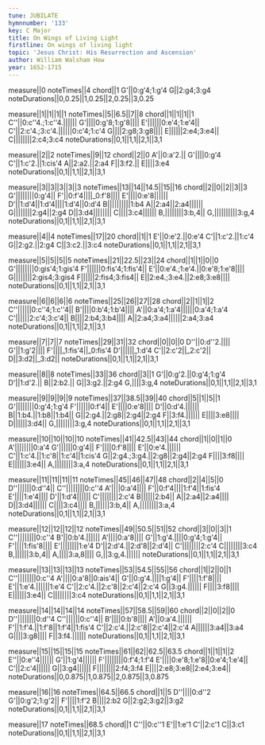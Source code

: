```yaml
---
tune: JUBILATE
hymnnumber: '133'
key: C Major
title: On Wings of Living Light
firstline: On wings of living light
topic: 'Jesus Christ: His Resurrection and Ascension'
author: William Walsham How
year: 1652-1715
---
```

measure||0
noteTimes||4
chord||1
G'||0:g'4;1:g'4
G||2:g4;3:g4
noteDurations||0,0.25||1,0.25||2,0.25||3,0.25

measure||1||1||1||1
noteTimes||5||6.5||7||8
chord||1||1||1||1
C''||0:c''4.;1:c''4.||||||
G'||||0:g'8;1:g'8||||
E'||||||0:e'4;1:e'4||
C'||2:c'4.;3:c'4.||||||0:c'4;1:c'4
G||||2:g8;3:g8||||
E||||||2:e4;3:e4||
C||||||||2:c4;3:c4
noteDurations||0,1||1,1||2,1||3,1

measure||2||2
noteTimes||9||12
chord||2||0
A'||0:a'2.||
G'||||0:g'4
C'||1:c'2.||1:cis'4
A||2:a2.||2:a4
F||3:f2.||
E||||3:e4
noteDurations||0,1||1,1||2,1||3,1

measure||3||3||3||3||3
noteTimes||13||14||14.5||15||16
chord||2||0||2||3||3
G'||||||||0:g'4||
F'||0:f'4||||_0:f'8||||
E'||||0:e'8||||||
D'||1:d'4||1:d'4||||1:d'4||0:d'4
B||||||||||1:b4
A||2:a4||2:a4||||||
G||||||||2:g4||2:g4
D||3:d4||||||||
C||||3:c4||||||
B,||||||||3:b,4||
G,||||||||||3:g,4
noteDurations||0,1||1,1||2,1||3,1

measure||4||4
noteTimes||17||20
chord||1||1
E'||0:e'2.||0:e'4
C'||1:c'2.||1:c'4
G||2:g2.||2:g4
C||3:c2.||3:c4
noteDurations||0,1||1,1||2,1||3,1

measure||5||5||5||5
noteTimes||21||22.5||23||24
chord||1||1||0||0
G'||||||||0:gis'4;1:gis'4
F'||||||0:fis'4;1:fis'4||
E'||0:e'4.;1:e'4.||0:e'8;1:e'8||||
G||||||||2:gis4;3:gis4
F||||||2:fis4;3:fis4||
E||2:e4.;3:e4.||2:e8;3:e8||||
noteDurations||0,1||1,1||2,1||3,1

measure||6||6||6||6
noteTimes||25||26||27||28
chord||2||1||1||2
C''||||||0:c''4;1:c''4||
B'||||0:b'4;1:b'4||||
A'||0:a'4;1:a'4||||||0:a'4;1:a'4
C'||||||2:c'4;3:c'4||
B||||2:b4;3:b4||||
A||2:a4;3:a4||||||2:a4;3:a4
noteDurations||0,1||1,1||2,1||3,1

measure||7||7||7
noteTimes||29||31||32
chord||0||0||0
D''||0:d''2.||||
G'||1:g'2||||
F'||||_1:fis'4||_0:fis'4
D'||||||_1:d'4
C'||2:c'2||_2:c'2||
D||3:d2||_3:d2||
noteDurations||0,1||1,1||2,1||3,1

measure||8||8
noteTimes||33||36
chord||3||1
G'||0:g'2.||0:g'4;1:g'4
D'||1:d'2.||
B||2:b2.||
G||3:g2.||2:g4
G,||||3:g,4
noteDurations||0,1||1,1||2,1||3,1

measure||9||9||9||9
noteTimes||37||38.5||39||40
chord||5||1||5||1
G'||||||||0:g'4;1:g'4
F'||||||0:f'4||
E'||||0:e'8||||
D'||0:d'4.||||||
B||1:b4.||1:b8||1:b4||
G||2:g4.||2:g8||2:g4||2:g4
F||3:f4.||||||
E||||3:e8||||
D||||||3:d4||
G,||||||||3:g,4
noteDurations||0,1||1,1||2,1||3,1

measure||10||10||10||10
noteTimes||41||42.5||43||44
chord||1||0||1||0
A'||||||||0:a'4
G'||||||0:g'4||
F'||||0:f'8||||
E'||0:e'4.||||||
C'||1:c'4.||1:c'8||1:c'4||1:cis'4
G||2:g4.;3:g4.||2:g8||2:g4||2:g4
F||||3:f8||||
E||||||3:e4||
A,||||||||3:a,4
noteDurations||0,1||1,1||2,1||3,1

measure||11||11||11||11
noteTimes||45||46||47||48
chord||2||4||5||0
D''||||||0:d''4||
C''||||||||0:c''4
A'||||0:a'4||||
F'||0:f'4||||1:f'4||1:fis'4
E'||||1:e'4||||
D'||1:d'4||||||
C'||||||||2:c'4
B||||||2:b4||
A||2:a4||2:a4||||
D||3:d4||||||
C||||3:c4||||
B,||||||3:b,4||
A,||||||||3:a,4
noteDurations||0,1||1,1||2,1||3,1

measure||12||12||12||12
noteTimes||49||50.5||51||52
chord||3||0||3||1
C''||||||||0:c''4
B'||0:b'4.||||||
A'||||0:a'8||||
G'||1:g'4.||||0:g'4;1:g'4||
F'||||1:fis'8||||
E'||||||||1:e'4
D'||2:d'4.||2:d'8||2:d'4||
C'||||||||2:c'4
C||||||||3:c4
B,||||||3:b,4||
A,||||3:a,8||||
G,||3:g,4.||||||
noteDurations||0,1||1,1||2,1||3,1

measure||13||13||13||13
noteTimes||53||54.5||55||56
chord||1||2||0||1
C''||||||||0:c''4
A'||||0:a'8||0:ais'4||
G'||0:g'4.||||1:g'4||
F'||||1:f'8||||
E'||1:e'4.||||||1:e'4
C'||2:c'4.||2:c'8||2:c'4||2:c'4
G||3:g4.||||||
F||||3:f8||||
E||||||3:e4||
C||||||||3:c4
noteDurations||0,1||1,1||2,1||3,1

measure||14||14||14||14
noteTimes||57||58.5||59||60
chord||2||0||2||0
D''||||||||0:d''4
C''||||||0:c''4||
B'||||0:b'8||||
A'||0:a'4.||||||
F'||1:f'4.||1:f'8||1:f'4||1:fis'4
C'||2:c'4.||2:c'8||2:c'4||2:c'4
A||||||3:a4||3:a4
G||||3:g8||||
F||3:f4.||||||
noteDurations||0,1||1,1||2,1||3,1

measure||15||15||15||15
noteTimes||61||62||62.5||63.5
chord||1||1||1||2
E''||0:e''4||||||
G'||1:g'4||||||
F'||||||||0:f'4;1:f'4
E'||||0:e'8;1:e'8||0:e'4;1:e'4||
C'||2:c'4||||||
G||3:g4||||||
F||||||||2:f4;3:f4
E||||2:e8;3:e8||2:e4;3:e4||
noteDurations||0,0.875||1,0.875||2,0.875||3,0.875

measure||16||16
noteTimes||64.5||66.5
chord||1||5
D''||||0:d''2
G'||0:g'2;1:g'2||
F'||||1:f'2
B||||2:b2
G||2:g2;3:g2||3:g2
noteDurations||0,1||1,1||2,1||3,1

measure||17
noteTimes||68.5
chord||1
C''||0:c''1
E'||1:e'1
C'||2:c'1
C||3:c1
noteDurations||0,1||1,1||2,1||3,1

